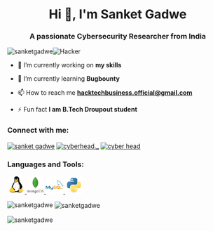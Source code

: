 <h1 align="center">Hi 👋, I'm Sanket Gadwe</h1>
<h3 align="center">A passionate Cybersecurity Researcher from India</h3>

<img align="right" alt="Hacker" width="400" src="https://www.google.com/url?sa=i&url=https%3A%2F%2Fwww.behance.net%2Fgallery%2F161921919%2FPortrait-animated-gif&psig=AOvVaw3TYQSuRrj3DwyLt4OpFMQc&ust=1705142810416000&source=images&cd=vfe&opi=89978449&ved=0CBIQjRxqFwoTCLjViY7W14MDFQAAAAAdAAAAABBB">

<p align="left"> <img src="https://komarev.com/ghpvc/?username=sanketgadwe&label=Profile%20views&color=0e75b6&style=flat" alt="sanketgadwe" /> </p>

- 🔭 I’m currently working on **my skills**

- 🌱 I’m currently learning **Bugbounty**

- 📫 How to reach me **hacktechbusiness.official@gmail.com**

- ⚡ Fun fact **I am B.Tech Droupout student**

<h3 align="left">Connect with me:</h3>
<p align="left">
<a href="https://linkedin.com/in/sanket gadwe" target="blank"><img align="center" src="https://raw.githubusercontent.com/rahuldkjain/github-profile-readme-generator/master/src/images/icons/Social/linked-in-alt.svg" alt="sanket gadwe" height="30" width="40" /></a>
<a href="https://instagram.com/cyberhead._" target="blank"><img align="center" src="https://raw.githubusercontent.com/rahuldkjain/github-profile-readme-generator/master/src/images/icons/Social/instagram.svg" alt="cyberhead._" height="30" width="40" /></a>
<a href="https://www.youtube.com/c/cyber head" target="blank"><img align="center" src="https://raw.githubusercontent.com/rahuldkjain/github-profile-readme-generator/master/src/images/icons/Social/youtube.svg" alt="cyber head" height="30" width="40" /></a>
</p>

<h3 align="left">Languages and Tools:</h3>
<p align="left"> <a href="https://www.linux.org/" target="_blank" rel="noreferrer"> <img src="https://raw.githubusercontent.com/devicons/devicon/master/icons/linux/linux-original.svg" alt="linux" width="40" height="40"/> </a> <a href="https://www.mongodb.com/" target="_blank" rel="noreferrer"> <img src="https://raw.githubusercontent.com/devicons/devicon/master/icons/mongodb/mongodb-original-wordmark.svg" alt="mongodb" width="40" height="40"/> </a> <a href="https://www.mysql.com/" target="_blank" rel="noreferrer"> <img src="https://raw.githubusercontent.com/devicons/devicon/master/icons/mysql/mysql-original-wordmark.svg" alt="mysql" width="40" height="40"/> </a> <a href="https://www.python.org" target="_blank" rel="noreferrer"> <img src="https://raw.githubusercontent.com/devicons/devicon/master/icons/python/python-original.svg" alt="python" width="40" height="40"/> </a> </p>

<p><img align="left" src="https://github-readme-stats.vercel.app/api/top-langs?username=sanketgadwe&show_icons=true&locale=en&layout=compact" alt="sanketgadwe" /></p>

<p>&nbsp;<img align="center" src="https://github-readme-stats.vercel.app/api?username=sanketgadwe&show_icons=true&locale=en" alt="sanketgadwe" /></p>

<p><img align="center" src="https://github-readme-streak-stats.herokuapp.com/?user=sanketgadwe&" alt="sanketgadwe" /></p>
